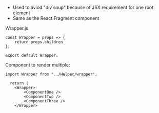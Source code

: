 - Used to aviod "div soup" because of JSX requirement for one root element
- Same as the React.Fragment component

Wrapper.js
```JS
const Wrapper = props => {
    return props.children
};

export default Wrapper;
```

Component to render multiple:
```JSX
import Wrapper from "../Helper/wrapper";

  return (
	<Wrapper>
		<ComponentOne />
		<ComponentTwo />
		<ComponentThree />
	</Wrapper>
```